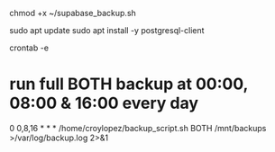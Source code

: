 chmod +x ~/supabase_backup.sh

sudo apt update
sudo apt install -y postgresql-client

crontab -e

# run full BOTH backup at 00:00, 08:00 & 16:00 every day

0 0,8,16 \* \* \* /home/croylopez/backup_script.sh BOTH /mnt/backups >/var/log/backup.log 2>&1
